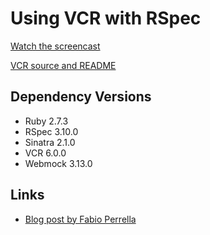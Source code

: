 # Using VCR with RSpec

[Watch the screencast](https://www.youtube.com/watch?v=DDyFfaauW8s)

[VCR source and README](https://github.com/vcr/vcr#vcr)

## Dependency Versions

- Ruby 2.7.3
- RSpec 3.10.0
- Sinatra 2.1.0
- VCR 6.0.0
- Webmock 3.13.0

## Links

- [Blog post by Fabio Perrella](https://fabioperrella.github.io/10_tips_to_help_using_the_VCR_gem_in_your_ruby_test_suite.html)
